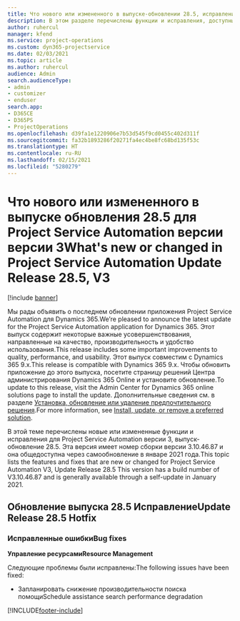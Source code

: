 ```yaml
---
title: Что нового или измененного в выпуске-обновлении 28.5, исправление, Project Service Automation, исправление версии 3
description: В этом разделе перечислены функции и исправления, доступные в выпуске-обновлении 28.5 для Project Service Automation исправление версии 3.
author: ruhercul
manager: kfend
ms.service: project-operations
ms.custom: dyn365-projectservice
ms.date: 02/03/2021
ms.topic: article
ms.author: ruhercul
audience: Admin
search.audienceType:
- admin
- customizer
- enduser
search.app:
- D365CE
- D365PS
- ProjectOperations
ms.openlocfilehash: d39fa1e1220906e7b53d545f9cd0455c402d311f
ms.sourcegitcommit: fa32b1893286f20271fa4ec4be8fc68bd135f53c
ms.translationtype: HT
ms.contentlocale: ru-RU
ms.lasthandoff: 02/15/2021
ms.locfileid: "5280279"
---
```

# <a name="whats-new-or-changed-in-project-service-automation-update-release-285-v3"></a><span data-ttu-id="618e5-103">Что нового или измененного в выпуске обновления 28.5 для Project Service Automation версии версии 3</span><span class="sxs-lookup"><span data-stu-id="618e5-103">What's new or changed in Project Service Automation Update Release 28.5, V3</span></span>

[!include [banner](../includes/psa-now-project-operations.md)]

<span data-ttu-id="618e5-104">Мы рады объявить о последнем обновлении приложения Project Service Automation для Dynamics 365.</span><span class="sxs-lookup"><span data-stu-id="618e5-104">We’re pleased to announce the latest update for the Project Service Automation application for Dynamics 365.</span></span> <span data-ttu-id="618e5-105">Этот выпуск содержит некоторые важные усовершенствования, направленные на качество, производительность и удобство использования.</span><span class="sxs-lookup"><span data-stu-id="618e5-105">This release includes some important improvements to quality, performance, and usability.</span></span> <span data-ttu-id="618e5-106">Этот выпуск совместим с Dynamics 365 9.x.</span><span class="sxs-lookup"><span data-stu-id="618e5-106">This release is compatible with Dynamics 365 9.x.</span></span> <span data-ttu-id="618e5-107">Чтобы обновить приложение до этого выпуска, посетите страницу решений Центра администрирования Dynamics 365 Online и установите обновление.</span><span class="sxs-lookup"><span data-stu-id="618e5-107">To update to this release, visit the Admin Center for Dynamics 365 online solutions page to install the update.</span></span> <span data-ttu-id="618e5-108">Дополнительные сведения см. в разделе [Установка, обновление или удаление предпочтительного решения](https://docs.microsoft.com/power-platform/admin/install-remove-preferred-solution).</span><span class="sxs-lookup"><span data-stu-id="618e5-108">For more information, see [Install, update, or remove a preferred solution](https://docs.microsoft.com/power-platform/admin/install-remove-preferred-solution).</span></span>

<span data-ttu-id="618e5-109">В этой теме перечислены новые или измененные функции и исправления для Project Service Automation версии 3, выпуск-обновление 28.5. Эта версия имеет номер сборки версии 3.10.46.87 и она общедоступна через самообновление в январе 2021 года.</span><span class="sxs-lookup"><span data-stu-id="618e5-109">This topic lists the features and fixes that are new or changed for Project Service Automation V3, Update Release 28.5 This version has a build number of V3.10.46.87 and is generally available through a self-update in January 2021.</span></span>

## <a name="update-release-285-hotfix"></a><span data-ttu-id="618e5-110">Обновление выпуска 28.5 Исправление</span><span class="sxs-lookup"><span data-stu-id="618e5-110">Update Release 28.5 Hotfix</span></span>

### <a name="bug-fixes"></a><span data-ttu-id="618e5-111">Исправленные ошибки</span><span class="sxs-lookup"><span data-stu-id="618e5-111">Bug fixes</span></span>

<span data-ttu-id="618e5-112">**Управление ресурсами**</span><span class="sxs-lookup"><span data-stu-id="618e5-112">**Resource Management**</span></span>

<span data-ttu-id="618e5-113">Следующие проблемы были исправлены:</span><span class="sxs-lookup"><span data-stu-id="618e5-113">The following issues have been fixed:</span></span>

- <span data-ttu-id="618e5-114">Запланировать снижение производительности поиска помощи</span><span class="sxs-lookup"><span data-stu-id="618e5-114">Schedule assistance search performance degradation</span></span>



[!INCLUDE[footer-include](../includes/footer-banner.md)]